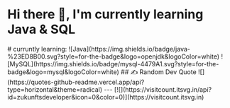 <h1>Hi there 👋, I'm currently learning Java & SQL</h1>
# curruntly learning:
![Java](https://img.shields.io/badge/java-%23ED8B00.svg?style=for-the-badge&logo=openjdk&logoColor=white) ![MySQL](https://img.shields.io/badge/mysql-4479A1.svg?style=for-the-badge&logo=mysql&logoColor=white)
## ✍️ Random Dev Quote
![](https://quotes-github-readme.vercel.app/api?type=horizontal&theme=radical)
---
[![](https://visitcount.itsvg.in/api?id=zukunftsdeveloper&icon=0&color=0)](https://visitcount.itsvg.in)
<!-- Proudly created with GPRM ( https://gprm.itsvg.in ) -->

